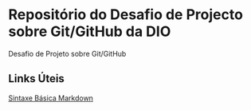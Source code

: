 # Repositório do Desafio de Projecto sobre Git/GitHub da DIO
Desafio de Projeto sobre Git/GitHub

## Links Úteis
[Sintaxe Básica Markdown](https://www.markdownguide.org/basic-syntax/)

